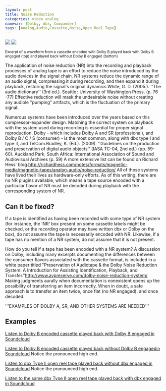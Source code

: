 ```yaml
---
layout: post
title: Noise Reduction
categories: video analog
namevar: [Dolby, dbx, Compander]
tags: [Analog,Audio,Cassette,Noise,Open Reel Tape]
---
```


<img src="{{ site.baseurl }}/images/Mandelbrot_dolbyB.png‎">
<img src="{{ site.baseurl }}/images/Mandelbrot_flat.png">

<sub>Excerpt of a waveform from a cassette encoded with Dolby B played back with Dolby B engaged (top) and played back without Dolby B engaged (bottom)</sub>

The application of noise reduction (NR) into the recording and playback processes of analog tape is an effort to reduce the noise introduced by the audio devices in the signal chain. NR systems reduce the dynamic range of an audio signal, compressing it during recording, and then expand it during playback, restoring the signal's original dynamics.<ref>White, G. D. (2005.). ''The audio dictionary'' (3rd ed.). Seattle : University of Washington Press. (p. 76 -77)</ref> Effective reduction will mask the undesirable noise without creating any audible "pumping" artifacts, which is the fluctuation of the primary signal.

Numerous systems have been introduced over the years based on this compressor-expander design. Matching the correct system on playback with the system used during recording is essential for proper signal reproduction. Dolby - which includes Dolby A and SR (professional), and Dolby B / C / S (consumer) - is the most common, along with dbx type I and type II, and TelCom.<ref>Bradley, K. (Ed.). (2009). ''Guidelines on the production and preservation of digital audio objects'' (IASA TC-04, 2nd ed.) (pp. 59-60). Auckland Park, South Africa: International Association of Sound and Audiovisual Archives (p. 59)</ref> A more extensive list can be found on Richard Hess' blog.<ref>http://richardhess.com/notes/formats/magnetic-media/magnetic-tapes/analog-audio/noise-reduction/</ref> All of these systems have lived their lives as hardware-only efforts.  As of this writing, there are no NR plugins available, which means a tape source encoded with a particular flavor of NR must be decoded during playback with the corresponding system of NR.

## Can it be fixed?

If a tape is identified as having been recorded with some type of NR system (for instance, the 'NR' box present on some cassette labels might be checked, or the recording operator may have written dbx or Dolby on the box), do not assume the tape is necessarily encoded with NR. Likewise, if a tape has no mention of a NR system, do not assume that it is not present.

How do you tell if a tape has been encoded with a NR system? A discussion on Dolby, including many excerpts documenting the differences between the consumer flavors associated with the cassette format, is included in a white paper titled "Preservation of Audiotape & the Dolby Noise Reduction System: A Introduction for Assisting Identification, Playback, and Transfer."<ref>http://www.avpreserve.com/dolby-noise-reduction-system/</ref> Making judgments aurally when documentation is nonexistent opens up the possibility of transferring an item incorrectly. When in doubt, a safe approach is to transfer an item twice, once flat (no NR engaged), and once decoded.

'''EXAMPLES OF DOLBY A, SR, AND OTHER SYSTEMS ARE NEEDED'''

## Examples

[Listen to Dolby B encoded cassette played back with Dolby B engaged in Soundcloud](https://soundcloud.com/av_artifact_atlas/noise-reduction-dolby-b)

[Listen to Dolby B encoded cassette played back without Dolby B engagedin Soundcloud](https://soundcloud.com/av_artifact_atlas/noise-reduction-flat) Notice the pronounced high end.

[Listen to dbx Type II open reel tape played back without dbx engaged in Soundcloud](https://soundcloud.com/av_artifact_atlas/noise-reduction-dbx-type-ii) Notice the pronounced high end.

[Listen to the same dbx Type II open reel tape played back with dbx engaged in Soundcloud](https://soundcloud.com/av_artifact_atlas/noise-reduction-dbx-type-ii-1)

